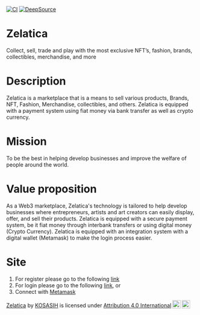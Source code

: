 [![CI](https://github.com/KOSASIH/Zelatica/actions/workflows/zelatica.yml/badge.svg)](https://github.com/KOSASIH/Zelatica/actions/workflows/zelatica.yml)
[![DeepSource](https://deepsource.io/gh/KOSASIH/Zelatica.svg/?label=active+issues&show_trend=true&token=sHafcgp0Ir7slbglZu1MhiiB)](https://deepsource.io/gh/KOSASIH/Zelatica/?ref=repository-badge)

# Zelatica
Collect, sell, trade and play with the most exclusive NFT’s, fashion, brands, collectibles, merchandise, and more
# Description
Zelatica is a marketplace that is a means to sell various products, Brands, NFT, Fashion, Merchandise, collectibles, and others. Zelatica is equipped with a payment system using fiat money via bank transfer as well as crypto currency.
# Mission
To be the best in helping develop businesses and improve the welfare of people around the world.
# Value proposition
As a Web3 marketplace, Zelatica's technology is tailored to help develop businesses where entrepreneurs, artists and art creators can easily display, offer, and sell their products. Zelatica is equipped with a secure payment system, be it fiat money through interbank transfers or using digital money (Crypto Currency). Zelatica is equipped with an integration system with a digital wallet (Metamask) to make the login process easier.
# Site
1. For register please go to the following [link](https://zelatica.54nft.io/register) 
2. For login please go to the following [link](https://zelatica.54nft.io/login), or
3. Connect with [Metamask](https://metamask.io/download/) 

<p xmlns:cc="http://creativecommons.org/ns#" xmlns:dct="http://purl.org/dc/terms/"><a property="dct:title" rel="cc:attributionURL" href="https://github.com/KOSASIH/Zelatica">Zelatica</a> by <a rel="cc:attributionURL dct:creator" property="cc:attributionName" href="https://github.com/KOSASIH">KOSASIH</a> is licensed under <a href="http://creativecommons.org/licenses/by/4.0/?ref=chooser-v1" target="_blank" rel="license noopener noreferrer" style="display:inline-block;">Attribution 4.0 International<img style="height:22px!important;margin-left:3px;vertical-align:text-bottom;" src="https://mirrors.creativecommons.org/presskit/icons/cc.svg?ref=chooser-v1"><img style="height:22px!important;margin-left:3px;vertical-align:text-bottom;" src="https://mirrors.creativecommons.org/presskit/icons/by.svg?ref=chooser-v1"></a></p>
